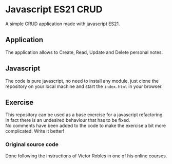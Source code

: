 # Javascript ES21 CRUD

A simple CRUD application made with javascript ES21.

## Application
The application allows to Create, Read, Update and Delete personal notes.

## Javascript
The code is pure javascript,
no need to install any module, just clone the repository on your local machine and start the `index.html` in your browser.

## Exercise
This repository can be used as a base exercise for a javascript refactoring.\
In fact there is an undesired behaviour that has to be fixed.\
No comments have been added to the code to make the exercise a bit more complicated.
Write it better!

### Original source code
Done following the instructions of Victor Robles in one of his online courses.
